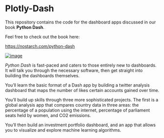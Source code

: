# Plotly-Dash

This repository contains the code for the dashboard apps discussed in our book **Python Dash**. 

Feel free to check out the book here:

https://nostarch.com/python-dash

[![image](https://user-images.githubusercontent.com/57671493/161950457-1e398925-3cd5-41f8-af17-c1afcf3fc74b.png)](https://nostarch.com/python-dash)

*Python Dash* is fast-paced and caters to those entirely new to dashboards. It will talk you through the necessary software, then get straight into building the dashboards themselves. 

You’ll learn the basic format of a Dash app by building a twitter analysis dashboard that maps the number of likes certain accounts gained over time. 

You’ll build up skills through three more sophisticated projects. The first is a global analysis app that compares country data in three areas: the percentage of a population using the internet, percentage of parliament seats held by women, and CO2 emissions. 

You’ll then build an investment portfolio dashboard, and an app that allows you to visualize and explore machine learning algorithms.
